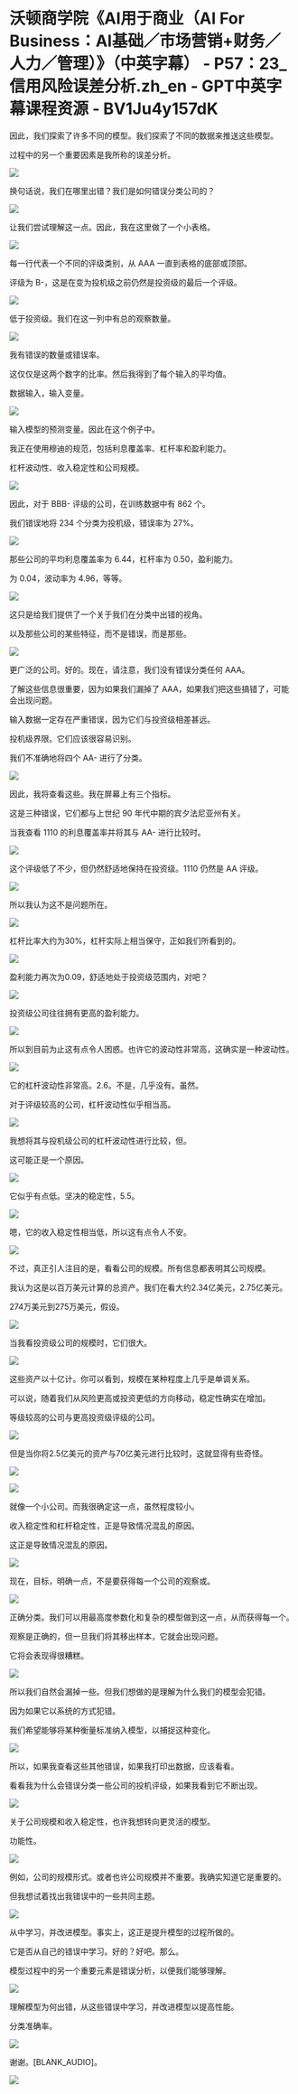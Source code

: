 # 沃顿商学院《AI用于商业（AI For Business：AI基础／市场营销+财务／人力／管理）》（中英字幕） - P57：23_信用风险误差分析.zh_en - GPT中英字幕课程资源 - BV1Ju4y157dK

因此，我们探索了许多不同的模型。我们探索了不同的数据来推送这些模型。

过程中的另一个重要因素是我所称的误差分析。

![](img/fe40e67f334ba13f5829d48d0aeae1c0_1.png)

换句话说，我们在哪里出错？我们是如何错误分类公司的？

![](img/fe40e67f334ba13f5829d48d0aeae1c0_3.png)

让我们尝试理解这一点。因此，我在这里做了一个小表格。

![](img/fe40e67f334ba13f5829d48d0aeae1c0_5.png)

每一行代表一个不同的评级类别，从 AAA 一直到表格的底部或顶部。

评级为 B-，这是在变为投机级之前仍然是投资级的最后一个评级。

![](img/fe40e67f334ba13f5829d48d0aeae1c0_7.png)

低于投资级。我们在这一列中有总的观察数量。

![](img/fe40e67f334ba13f5829d48d0aeae1c0_9.png)

我有错误的数量或错误率。

这仅仅是这两个数字的比率。然后我得到了每个输入的平均值。

数据输入，输入变量。

![](img/fe40e67f334ba13f5829d48d0aeae1c0_11.png)

输入模型的预测变量。因此在这个例子中。

我正在使用穆迪的规范，包括利息覆盖率、杠杆率和盈利能力。

杠杆波动性、收入稳定性和公司规模。

![](img/fe40e67f334ba13f5829d48d0aeae1c0_13.png)

因此，对于 BBB- 评级的公司，在训练数据中有 862 个。

我们错误地将 234 个分类为投机级，错误率为 27%。

![](img/fe40e67f334ba13f5829d48d0aeae1c0_15.png)

那些公司的平均利息覆盖率为 6.44，杠杆率为 0.50，盈利能力。

为 0.04，波动率为 4.96，等等。

![](img/fe40e67f334ba13f5829d48d0aeae1c0_17.png)

这只是给我们提供了一个关于我们在分类中出错的视角。

以及那些公司的某些特征，而不是错误，而是那些。

![](img/fe40e67f334ba13f5829d48d0aeae1c0_19.png)

更广泛的公司。好的。现在，请注意，我们没有错误分类任何 AAA。

了解这些信息很重要，因为如果我们漏掉了 AAA，如果我们把这些搞错了，可能会出现问题。

输入数据一定存在严重错误，因为它们与投资级相差甚远。

投机级界限。它们应该很容易识别。

我们不准确地将四个 AA- 进行了分类。

![](img/fe40e67f334ba13f5829d48d0aeae1c0_21.png)

因此，我将查看这些。我在屏幕上有三个指标。

这是三种错误，它们都与上世纪 90 年代中期的宾夕法尼亚州有关。

当我查看 1110 的利息覆盖率并将其与 AA- 进行比较时。

![](img/fe40e67f334ba13f5829d48d0aeae1c0_23.png)

这个评级低了不少，但仍然舒适地保持在投资级。1110 仍然是 AA 评级。

![](img/fe40e67f334ba13f5829d48d0aeae1c0_25.png)

所以我认为这不是问题所在。

![](img/fe40e67f334ba13f5829d48d0aeae1c0_27.png)

杠杆比率大约为30%，杠杆实际上相当保守，正如我们所看到的。

![](img/fe40e67f334ba13f5829d48d0aeae1c0_29.png)

盈利能力再次为0.09，舒适地处于投资级范围内，对吧？

![](img/fe40e67f334ba13f5829d48d0aeae1c0_31.png)

投资级公司往往拥有更高的盈利能力。

![](img/fe40e67f334ba13f5829d48d0aeae1c0_33.png)

所以到目前为止这有点令人困惑。也许它的波动性非常高，这确实是一种波动性。

![](img/fe40e67f334ba13f5829d48d0aeae1c0_35.png)

它的杠杆波动性非常高。2.6。不是，几乎没有。虽然。

对于评级较高的公司，杠杆波动性似乎相当高。

![](img/fe40e67f334ba13f5829d48d0aeae1c0_37.png)

我想将其与投机级公司的杠杆波动性进行比较，但。

这可能正是一个原因。

![](img/fe40e67f334ba13f5829d48d0aeae1c0_39.png)

它似乎有点低。坚决的稳定性，5.5。

![](img/fe40e67f334ba13f5829d48d0aeae1c0_41.png)

嗯，它的收入稳定性相当低，所以这有点令人不安。

![](img/fe40e67f334ba13f5829d48d0aeae1c0_43.png)

不过，真正引人注目的是，看看公司的规模。所有信息都表明其公司规模。

我认为这是以百万美元计算的总资产。我们在看大约2.34亿美元，2.75亿美元。

274万美元到275万美元，假设。

![](img/fe40e67f334ba13f5829d48d0aeae1c0_45.png)

当我看投资级公司的规模时，它们很大。

![](img/fe40e67f334ba13f5829d48d0aeae1c0_47.png)

这些资产以十亿计。你可以看到，规模在某种程度上几乎是单调关系。

可以说，随着我们从风险更高或投资更低的方向移动，稳定性确实在增加。

等级较高的公司与更高投资级评级的公司。

![](img/fe40e67f334ba13f5829d48d0aeae1c0_49.png)

但是当你将2.5亿美元的资产与70亿美元进行比较时，这就显得有些奇怪。

![](img/fe40e67f334ba13f5829d48d0aeae1c0_51.png)

![](img/fe40e67f334ba13f5829d48d0aeae1c0_52.png)

就像一个小公司。而我很确定这一点，虽然程度较小。

收入稳定性和杠杆稳定性，正是导致情况混乱的原因。

这正是导致情况混乱的原因。

![](img/fe40e67f334ba13f5829d48d0aeae1c0_54.png)

现在，目标，明确一点，不是要获得每一个公司的观察或。

![](img/fe40e67f334ba13f5829d48d0aeae1c0_56.png)

正确分类。我们可以用最高度参数化和复杂的模型做到这一点，从而获得每一个。

观察是正确的，但一旦我们将其移出样本，它就会出现问题。

它将会表现得很糟糕。

![](img/fe40e67f334ba13f5829d48d0aeae1c0_58.png)

所以我们自然会漏掉一些。但我们想做的是理解为什么我们的模型会犯错。

因为如果它以系统的方式犯错。

我们希望能够将某种衡量标准纳入模型，以捕捉这种变化。

![](img/fe40e67f334ba13f5829d48d0aeae1c0_60.png)

所以，如果我查看这些其他错误，如果我打印出数据，应该看看。

看看我为什么会错误分类一些公司的投机评级，如果我看到它不断出现。

![](img/fe40e67f334ba13f5829d48d0aeae1c0_62.png)

关于公司规模和收入稳定性，也许我想转向更灵活的模型。

功能性。

![](img/fe40e67f334ba13f5829d48d0aeae1c0_64.png)

例如，公司的规模形式。或者也许公司规模并不重要。我确实知道它是重要的。

但我想试着找出我错误中的一些共同主题。

![](img/fe40e67f334ba13f5829d48d0aeae1c0_66.png)

从中学习，并改进模型。事实上，这正是提升模型的过程所做的。

它是否从自己的错误中学习。好的？好吧。那么。

模型过程中的另一个重要元素是错误分析，以便我们能够理解。

![](img/fe40e67f334ba13f5829d48d0aeae1c0_68.png)

理解模型为何出错，从这些错误中学习，并改进模型以提高性能。

分类准确率。

![](img/fe40e67f334ba13f5829d48d0aeae1c0_70.png)

谢谢。[BLANK_AUDIO]。

![](img/fe40e67f334ba13f5829d48d0aeae1c0_72.png)
